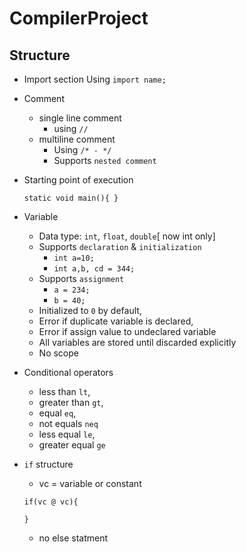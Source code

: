 # CompilerProject

## Structure

- Import section
    Using `import name;`

- Comment
    - single line comment
        - using `//`
    - multiline comment
        - Using `/* - */`
        - Supports `nested comment`

- Starting point of execution
    ```
    static void main(){ }
    ```

- Variable
    - Data type: `int`, `float`, `double`[ now int only]
    - Supports `declaration` & `initialization`
        - `int a=10;`
        - `int a,b, cd = 344;`
    - Supports `assignment`
        - `a = 234;`
        - `b = 40;`
    - Initialized to `0` by default,
    - Error if duplicate variable is declared,
    - Error if assign value to undeclared variable
    - All variables are stored until discarded explicitly
    - No scope

- Conditional operators
    - less than `lt`,
    - greater than `gt`,
    - equal `eq`,
    - not equals `neq`
    - less equal `le`,
    - greater equal `ge`

- `if` structure
    - vc = variable or constant
    ```
    if(vc @ vc){

    }
    ```
    - no else statment
